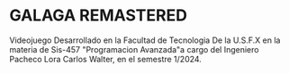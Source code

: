 # GALAGA REMASTERED

Videojuego Desarrollado en la Facultad de Tecnologia De la U.S.F.X en la materia de Sis-457 "Programacion Avanzada"a cargo del Ingeniero Pacheco Lora Carlos Walter, en el semestre 1/2024.
